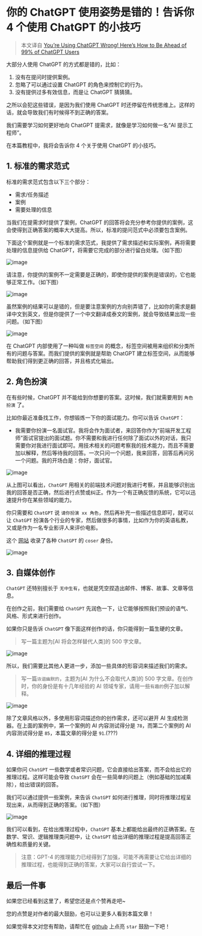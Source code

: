 # 你的 ChatGPT 使用姿势是错的！告诉你 4 个使用 ChatGPT 的小技巧

> 本文译自 [You’re Using ChatGPT Wrong! Here’s How to Be Ahead of 99% of ChatGPT Users](https://artificialcorner.com/youre-using-chatgpt-wrong-here-s-how-to-be-ahead-of-99-of-chatgpt-users-886a50dabc54)

大部分人使用 ChatGPT 的方式都是错的，比如：

1. 没有在提问时提供案例。
2. 忽略了可以通过设置 ChatGPT 的角色来控制它的行为。
3. 没有提供过多有效信息，而是让 ChatGPT 猜猜猜。

之所以会犯这些错误，是因为我们使用 ChatGPT 时还停留在传统思维上。这样的话，就会导致我们有时候得不到正确的答案。

我们需要学习如何更好地向 ChatGPT 提需求，就像是学习如何做一名“AI 提示工程师”。

在本篇教程中，我将会告诉你 4 个关于使用 ChatGPT 的小技巧。

## 1. 标准的需求范式

标准的需求范式包含以下三个部分：

  - 需求/任务描述
  - 案例
  - 需要处理的信息

当我们在提需求时提供了案例，ChatGPT 的回答将会充分参考你提供的案例，这会使得到正确答案的概率大大提高。所以，标准的提问范式中必须要包含案例。

下面这个案例就是一个标准的需求范式，我提供了需求描述和实际案例，再将需要处理的信息提供给 ChatGPT，将需要它完成的部分进行留白处理。（如下图）

![image](http://shadows-mall.oss-cn-shenzhen.aliyuncs.com/images/assets/common4/Xnip2023-06-04_15-00-00.jpg)

请注意，你提供的案例不一定需要是正确的，即使你提供的案例是错误的，它也能够正常工作。（如下图）

![image](http://shadows-mall.oss-cn-shenzhen.aliyuncs.com/images/assets/common4/Xnip2023-06-04_15-10-33.jpg)

虽然案例的结果可以是错的，但是要注意案例的方向别弄错了，比如你的需求是翻译中文到英文，但是你提供了一个中文翻译成泰文的案例，就会导致结果出现一些问题。（如下图）

![image](http://shadows-mall.oss-cn-shenzhen.aliyuncs.com/images/assets/common4/Xnip2023-06-04_15-18-21.jpg)

在 ChatGPT 内部使用了一种叫做 `标签空间` 的概念，标签空间被用来组织和分类所有的问题与答案。而我们提供的案例就是帮助 ChatGPT 建立标签空间，从而能够帮助我们得到更正确的回答，并且格式化输出。

## 2. 角色扮演

在有些时候，ChatGPT 并不能给到你想要的答案。这时候，我们就需要用到 `角色扮演` 了。

比如你最近准备找工作，你想锻炼一下你的面试能力。你可以告诉 `ChatGPT`：

- 我需要你扮演一名面试官。我将会作为面试者，来回答你作为“前端开发工程师”面试官提出的面试题。你不需要和我进行任何除了面试以外的对话，我只需要你对我进行面试即可。用技术相关的问题考察我的技术能力，而且不需要加以解释，然后等待我的回答。一次只问一个问题，我来回答，回答后再问另一个问题。我的开场白是：你好，面试官。

![image](http://shadows-mall.oss-cn-shenzhen.aliyuncs.com/images/assets/common4/Xnip2023-06-04_15-38-18.jpg)

从上图可以看出，`ChatGPT` 用相关的前端技术问题对我进行考察，并且能够识别出我的回答是否正确，然后进行点赞或纠正。作为一个有正确反馈的系统，它可以迅速提升你在某些领域的能力。

你只需要和 `ChatGPT` 说 `请你扮演 xx 角色`，然后再补充一些描述信息即可，就可以让 `ChatGPT` 扮演各个行业的专家，然后做很多的事情，比如作为你的英语私教，又或是作为一名专业影评人来评价电影。

这个 [网站](https://www.aishort.top/) 收录了各种 `ChatGPT` 的 `coser` 身份。

![image](http://shadows-mall.oss-cn-shenzhen.aliyuncs.com/images%5Cimages%5C%E4%BC%81%E4%B8%9A%E5%BE%AE%E4%BF%A1%E6%88%AA%E5%9B%BE_20230605111226.png)

## 3. 自媒体创作

`ChatGPT` 还特别擅长于 `无中生有`，也就是凭空捏造出邮件、博客、故事、文章等信息。

在创作之前，我们需要给 `ChatGPT` 先润色一下，让它能够按照我们预设的语气、风格、形式来进行创作。

如果你只是告诉 `ChatGPT` 像下面这样创作的话，你只能得到一篇生硬的文章。

> 写一篇主题为[AI 将会怎样替代人类]的 500 字文章。

![image](http://shadows-mall.oss-cn-shenzhen.aliyuncs.com/images%5Cimages%5C%E4%BC%81%E4%B8%9A%E5%BE%AE%E4%BF%A1%E6%88%AA%E5%9B%BE_20230605092600.png)

所以，我们需要比其他人更进一步，添加一些具体的形容词来描述我们的需求。

> 写一篇`诙谐幽默的`，主题为[AI 为什么不会取代人类]的 500 字文章。在创作时，你的身份是有十几年经验的 AI 领域专家，请用一些`有趣的`例子加以解释。

![image](http://shadows-mall.oss-cn-shenzhen.aliyuncs.com/images/images/616.png)

除了文章风格以外，多使用形容词描述你的创作需求，还可以避开 AI 生成检测器。在上面的案例中，第一个案例的 AI 内容测试得分是 `78`，而第二个案例的 AI 内容测试得分是 `85`，本篇文章的得分是 `91`.(???)

## 4. 详细的推理过程

如果你问 `ChatGPT` 一些数学或者常识问题，它会直接给出答案，而不会给出它的推理过程。这样可能会导致 `ChatGPT` 会在一些简单的问题上（例如基础的加减乘除），给出错误的回答。

我们可以通过提供一些案例，来告诉 `ChatGPT` 如何进行推理，同时将推理过程呈现出来，从而得到正确的答案。（如下图）

![image](http://shadows-mall.oss-cn-shenzhen.aliyuncs.com/images%5Cimages%5C%E4%BC%81%E4%B8%9A%E5%BE%AE%E4%BF%A1%E6%88%AA%E5%9B%BE_20230605102143.png)

我们可以看到，在给出推理过程中，`ChatGPT` 基本上都能给出最终的正确答案。在数学、常识、逻辑推理类问题中，让 `ChatGPT` 给出详细的推理过程是提高回答正确性和质量的关键。

> 注意：GPT-4 的推理能力已经得到了加强，可能不再需要让它给出详细的推理过程，也能得到正确的答案，大家可以自行尝试一下。

## 最后一件事

如果您已经看到这里了，希望您还是点个赞再走吧~

您的点赞是对作者的最大鼓励，也可以让更多人看到本篇文章！

如果觉得本文对您有帮助，请帮忙在 [github](https://github.com/a1029563229/Blogs) 上点亮 `star` 鼓励一下吧！